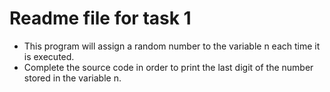 # Readme file for task 1
* This program will assign a random number to the variable n each time it is executed.
* Complete the source code in order to print the last digit of the number stored in the variable n.
